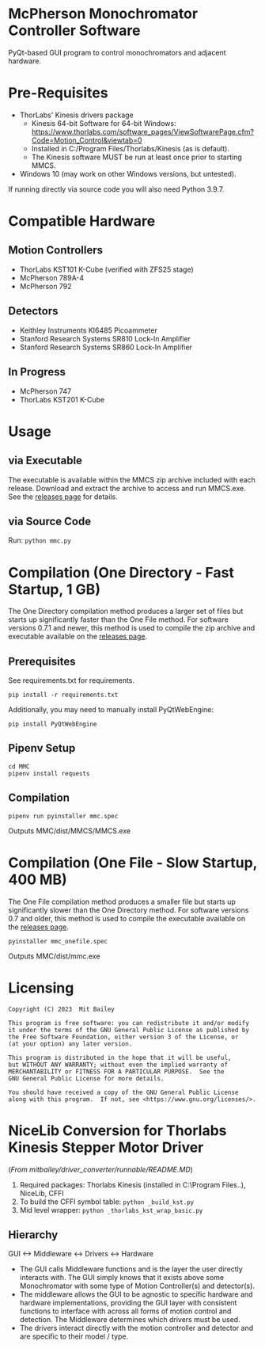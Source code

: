 # McPherson Monochromator Controller Software

PyQt-based GUI program to control monochromators and adjacent hardware. 

# Pre-Requisites

- ThorLabs' Kinesis drivers package
    - Kinesis 64-bit Software for 64-bit Windows: https://www.thorlabs.com/software_pages/ViewSoftwarePage.cfm?Code=Motion_Control&viewtab=0 
    - Installed in C:/Program Files/Thorlabs/Kinesis (as is default).
    - The Kinesis software MUST be run at least once prior to starting MMCS.
- Windows 10 (may work on other Windows versions, but untested).


If running directly via source code you will also need Python 3.9.7.

# Compatible Hardware
## Motion Controllers
- ThorLabs KST101 K-Cube (verified with ZFS25 stage)
- McPherson 789A-4
- McPherson 792

## Detectors
- Keithley Instruments KI6485 Picoammeter
- Stanford Research Systems SR810 Lock-In Amplifier
- Stanford Research Systems SR860 Lock-In Amplifier

## In Progress
- McPherson 747
- ThorLabs KST201 K-Cube

# Usage
## via Executable
The executable is available within the MMCS zip archive included with each release. Download and extract the archive to access and run MMCS.exe. See the [releases page](https://github.com/mitbailey/MMC/releases) for details.  

## via Source Code
Run: `python mmc.py`   


# Compilation (One Directory - Fast Startup, 1 GB)

The One Directory compilation method produces a larger set of files but starts up significantly faster than the One File method. For software versions 0.7.1 and newer, this method is used to compile the zip archive and executable available on the [releases page](https://github.com/mitbailey/MMC/releases).

## Prerequisites
See requirements.txt for requirements.

`pip install -r requirements.txt`

Additionally, you may need to manually install PyQtWebEngine:

`pip install PyQtWebEngine`  

## Pipenv Setup
`cd MMC`  
`pipenv install requests`  

## Compilation
`pipenv run pyinstaller mmc.spec`

Outputs MMC/dist/MMCS/MMCS.exe

# Compilation (One File - Slow Startup, 400 MB)

The One File compilation method produces a smaller file but starts up significantly slower than the One Directory method. For software versions 0.7 and older, this method is used to compile the executable available on the [releases page](https://github.com/mitbailey/MMC/releases).

`pyinstaller mmc_onefile.spec`  

Outputs MMC/dist/mmc.exe

# Licensing

    Copyright (C) 2023  Mit Bailey

    This program is free software: you can redistribute it and/or modify
    it under the terms of the GNU General Public License as published by
    the Free Software Foundation, either version 3 of the License, or
    (at your option) any later version.

    This program is distributed in the hope that it will be useful,
    but WITHOUT ANY WARRANTY; without even the implied warranty of
    MERCHANTABILITY or FITNESS FOR A PARTICULAR PURPOSE.  See the
    GNU General Public License for more details.

    You should have received a copy of the GNU General Public License
    along with this program.  If not, see <https://www.gnu.org/licenses/>.

# NiceLib Conversion for Thorlabs Kinesis Stepper Motor Driver
(_From mitbailey/driver_converter/runnable/README.MD_)
1. Required packages: Thorlabs Kinesis (installed in C:\Program Files..), NiceLib, CFFI
2. To build the CFFI symbol table: `python _build_kst.py`
3. Mid level wrapper: `python _thorlabs_kst_wrap_basic.py`

## Hierarchy
GUI <-> Middleware <-> Drivers <-> Hardware
- The GUI calls Middleware functions and is the layer the user directly interacts with. The GUI simply knows that it exists above some Monochromator with some type of Motion Controller(s) and detector(s).
- The middleware allows the GUI to be agnostic to specific hardware and hardware implementations, providing the GUI layer with consistent functions to interface with across all forms of motion control and detection. The Middleware determines which drivers must be used.
- The drivers interact directly with the motion controller and detector and are specific to their model / type.